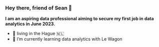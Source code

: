 ### Hey there, friend of Sean 👋

**I am an aspiring data professional aiming to secure my first job in data analytics in June 2023.**

- 🏴󠁧󠁢󠁳󠁣󠁴󠁿 living in the Hague 🇳🇱
- 🌱 I’m currently learning data analytics with Le Wagon


<!--
**SeanEwanDalton/SeanEwanDalton** is a ✨ _special_ ✨ repository because its `README.md` (this file) appears on your GitHub profile.

Here are some ideas to get you started:

- 🔭 I’m currently working on ...
- 🌱 I’m currently learning ...
- 👯 I’m looking to collaborate on ...
- 🤔 I’m looking for help with ...
- 💬 Ask me about ...
- 📫 How to reach me: ...
- 😄 Pronouns: ...
- ⚡ Fun fact: ...


I am Nadia, Software Developer in Ruby on Rails and Data Engineer in Python

🌐 I'm from Argentina, currently based in Europe.

👩‍💻 I work as a Full Stack Developer, contributing to frontend and backend in different projects to build web applications.

👩‍🏫 I also work as a freelancer Data Scientist and Data Science teacher.
-->





